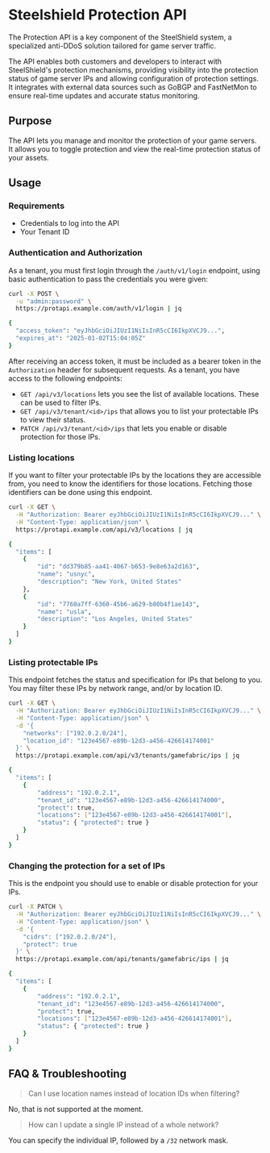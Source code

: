 # Steelshield Protection API

The Protection API is a key component of the SteelShield system, a specialized anti-DDoS solution tailored for game server traffic.

The API enables both customers and developers to interact with SteelShield's protection mechanisms, providing visibility into the protection status of game server IPs and allowing configuration of protection settings.
It integrates with external data sources such as GoBGP and FastNetMon to ensure real-time updates and accurate status monitoring.

## Purpose

The API lets you manage and monitor the protection of your game servers.
It allows you to toggle protection and view the real-time protection status of your assets.

## Usage

### Requirements

* Credentials to log into the API
* Your Tenant ID

### Authentication and Authorization

As a tenant, you must first login through the `/auth/v1/login` endpoint, using basic authentication to pass the credentials you were given:

```bash
curl -X POST \
  -u "admin:password" \
  https://protapi.example.com/auth/v1/login | jq

{
  "access_token": "eyJhbGciOiJIUzI1NiIsInR5cCI6IkpXVCJ9...",
  "expires_at": "2025-01-02T15:04:05Z"
}
```

After receiving an access token, it must be included as a bearer token in the `Authorization` header for subsequent requests.
As a tenant, you have access to the following endpoints:

* `GET /api/v3/locations` lets you see the list of available locations. These can be used to filter IPs.
* `GET /api/v3/tenant/<id>/ips` that allows you to list your protectable IPs to view their status.
* `PATCH /api/v3/tenant/<id>/ips` that lets you enable or disable protection for those IPs.

### Listing locations

If you want to filter your protectable IPs by the locations they are accessible from, you need to know the identifiers for those locations.
Fetching those identifiers can be done using this endpoint.

```bash
curl -X GET \
  -H "Authorization: Bearer eyJhbGciOiJIUzI1NiIsInR5cCI6IkpXVCJ9..." \
  -H "Content-Type: application/json" \
  https://protapi.example.com/api/v3/locations | jq

{
  "items": [
    {
        "id": "dd379b85-aa41-4067-b653-9e8e63a2d163",
        "name": "usnyc",
        "description": "New York, United States"
    },
    {
        "id": "7760a7ff-6360-45b6-a629-b80b4f1ae143",
        "name": "usla",
        "description": "Los Angeles, United States"
    }
  ]
}
```

### Listing protectable IPs

This endpoint fetches the status and specification for IPs that belong to you.
You may filter these IPs by network range, and/or by location ID.

```bash
curl -X GET \
  -H "Authorization: Bearer eyJhbGciOiJIUzI1NiIsInR5cCI6IkpXVCJ9..." \
  -H "Content-Type: application/json" \
  -d '{
    "networks": ["192.0.2.0/24"],
    "location_id": "123e4567-e89b-12d3-a456-426614174001"
  }' \
  https://protapi.example.com/api/v3/tenants/gamefabric/ips | jq

{
  "items": [
    {
        "address": "192.0.2.1",
        "tenant_id": "123e4567-e89b-12d3-a456-426614174000",
        "protect": true,
        "locations": ["123e4567-e89b-12d3-a456-426614174001"],
        "status": { "protected": true }
    }
  ]
}
```

### Changing the protection for a set of IPs

This is the endpoint you should use to enable or disable protection for your IPs.

```bash
curl -X PATCH \
  -H "Authorization: Bearer eyJhbGciOiJIUzI1NiIsInR5cCI6IkpXVCJ9..." \
  -H "Content-Type: application/json" \
  -d '{
    "cidrs": ["192.0.2.0/24"],
    "protect": true
  }' \
  https://protapi.example.com/api/tenants/gamefabric/ips | jq

{
  "items": [
    {
        "address": "192.0.2.1",
        "tenant_id": "123e4567-e89b-12d3-a456-426614174000",
        "protect": true,
        "locations": ["123e4567-e89b-12d3-a456-426614174001"],
        "status": { "protected": true }
    }
  ]
}
```

## FAQ & Troubleshooting

> Can I use location names instead of location IDs when filtering?

No, that is not supported at the moment.

> How can I update a single IP instead of a whole network?

You can specify the individual IP, followed by a `/32` network mask.
